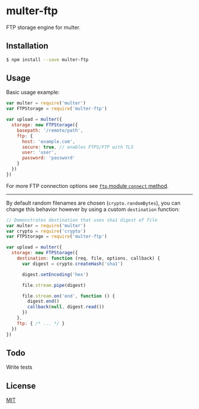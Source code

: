 # multer-ftp

FTP storage engine for multer.

## Installation

```sh
$ npm install --save multer-ftp
```

## Usage

Basic usage example:

```javascript
var multer = require('multer')
var FTPStorage = require('multer-ftp')

var upload = multer({
  storage: new FTPStorage({
    basepath: '/remote/path',
    ftp: {
      host: 'example.com',
      secure: true, // enables FTPS/FTP with TLS
      user: 'user',
      password: 'password'
    }
  })
})
```

For more FTP connection options see [`ftp` module `connect` method](https://github.com/mscdex/node-ftp#methods).

---

By default random filenames are chosen (`crypto.randomBytes`), you can change this behavior however by using a custom `destination` function:

```javascript
// Demonstrates destination that uses sha1 digest of file
var multer = require('multer')
var crypto = require('crypto')
var FTPStorage = require('multer-ftp')

var upload = multer({
  storage: new FTPStorage({
    destination: function (req, file, options, callback) {
      var digest = crypto.createHash('sha1')

      digest.setEncoding('hex')

      file.stream.pipe(digest)

      file.stream.on('end', function () {
        digest.end()
        callback(null, digest.read())
      })
    },
    ftp: { /* ... */ }
  })
})
```

## Todo

Write tests

## License

[MIT](LICENSE)